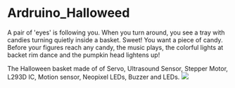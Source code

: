 # Ardruino_Halloweed

A pair of 'eyes' is following you. When you turn around, you see a tray with candies turning quietly inside a basket. Sweet! You want a piece of candy. Before your figures reach any candy, the music plays, the colorful lights at backet rim dance and the pumpkin head lightens up! 

The Halloween basket made of of Servo, Ultrasound Sensor, Stepper Motor, L293D IC, Motion sensor, Neopixel LEDs, Buzzer and LEDs. 
![](images/IMG_20181029_000915.jpg)
